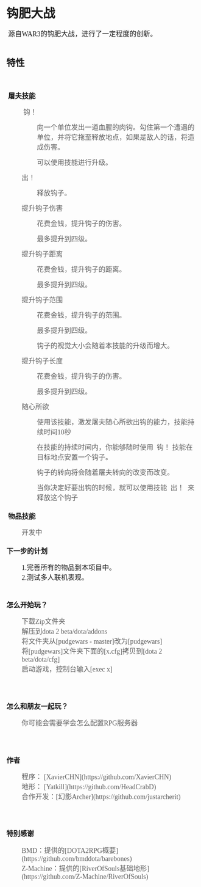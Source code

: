 <p>
</p>
<h1>
	<span style="font-family:Microsoft YaHei;font-size:32px;">钩肥大战</span>
</h1>
<span style="font-family:Microsoft YaHei;"><span style="font-size:18px;">&nbsp;源自WAR3的钩肥大战，进行了一定程度的创新。</span><br />
<br />
</span>
<h2>
	<span style="font-family:Microsoft YaHei;"><span style="font-size:24px;">特性</span></span>
</h2>
<span style="font-family:Microsoft YaHei;"><br />
</span>
<h3>
	<span style="font-family:Microsoft YaHei;"><span style="font-size:18px;">&nbsp;屠夫技能</span></span>
</h3>
<blockquote style="margin: 0 0 0 40px; border: none; padding: 0px;">
	<p>
		<span style="font-family:Microsoft YaHei;font-size:18px;">&nbsp;钩！</span>
	</p>
</blockquote>
<blockquote style="margin: 0 0 0 40px; border: none; padding: 0px;">
	<blockquote style="margin: 0 0 0 40px; border: none; padding: 0px;">
		<p>
			<span style="font-family:Microsoft YaHei;font-size:18px;">向一个单位发出一道血腥的肉钩。勾住第一个遭遇的单位，并将它拖至释放地点，如果是敌人的话，将造成伤害。</span>
		</p>
	</blockquote>
	<blockquote style="margin: 0 0 0 40px; border: none; padding: 0px;">
		<p>
			<span style="font-family:Microsoft YaHei;font-size:18px;">可以使用技能进行升级。</span>
		</p>
	</blockquote>
</blockquote>
<blockquote style="margin: 0 0 0 40px; border: none; padding: 0px;">
	<p>
		<span style="font-family:Microsoft YaHei;font-size:18px;">出！<br />
		</span>
	</p>
</blockquote>
<blockquote style="margin: 0 0 0 40px; border: none; padding: 0px;">
	<blockquote style="margin: 0 0 0 40px; border: none; padding: 0px;">
		<p>
			<span style="font-family:Microsoft YaHei;font-size:18px;">释放钩子。</span>
		</p>
	</blockquote>
</blockquote>
<blockquote style="margin: 0 0 0 40px; border: none; padding: 0px;">
	<p>
		<span style="font-family:Microsoft YaHei;font-size:18px;">提升钩子伤害<br />
		</span>
	</p>
</blockquote>
<blockquote style="margin: 0 0 0 40px; border: none; padding: 0px;">
	<blockquote style="margin: 0 0 0 40px; border: none; padding: 0px;">
		<p>
			<span style="font-family:Microsoft YaHei;font-size:18px;">花费金钱，提升钩子的伤害。</span>
		</p>
	</blockquote>
	<blockquote style="margin: 0 0 0 40px; border: none; padding: 0px;">
		<p>
			<span style="font-family:Microsoft YaHei;font-size:18px;">最多提升到四级。</span>
		</p>
	</blockquote>
</blockquote>
<blockquote style="margin: 0 0 0 40px; border: none; padding: 0px;">
	<p>
		<span style="font-family:Microsoft YaHei;font-size:18px;">提升钩子距离<br />
		</span>
	</p>
</blockquote>
<blockquote style="margin: 0 0 0 40px; border: none; padding: 0px;">
	<blockquote style="margin: 0 0 0 40px; border: none; padding: 0px;">
		<p>
			<span style="font-family:Microsoft YaHei;font-size:18px;">花费金钱，提升钩子的距离。</span>
		</p>
	</blockquote>
	<blockquote style="margin: 0 0 0 40px; border: none; padding: 0px;">
		<p>
			<span style="font-family:Microsoft YaHei;font-size:18px;">最多提升到四级。</span>
		</p>
	</blockquote>
</blockquote>
<blockquote style="margin: 0 0 0 40px; border: none; padding: 0px;">
	<p>
		<span style="font-family:Microsoft YaHei;font-size:18px;">提升钩子范围<br />
		</span>
	</p>
</blockquote>
<blockquote style="margin: 0 0 0 40px; border: none; padding: 0px;">
	<blockquote style="margin: 0 0 0 40px; border: none; padding: 0px;">
		<p>
			<span style="font-family:Microsoft YaHei;font-size:18px;">花费金钱，提升钩子的范围。</span>
		</p>
	</blockquote>
	<blockquote style="margin: 0 0 0 40px; border: none; padding: 0px;">
		<p>
			<span style="font-family:Microsoft YaHei;font-size:18px;">最多提升到四级。</span>
		</p>
	</blockquote>
	<blockquote style="margin: 0 0 0 40px; border: none; padding: 0px;">
		<p>
			<span style="font-family:Microsoft YaHei;font-size:18px;">钩子的视觉大小会随着本技能的升级而增大。</span>
		</p>
	</blockquote>
</blockquote>
<blockquote style="margin: 0 0 0 40px; border: none; padding: 0px;">
	<p>
		<span style="font-family:Microsoft YaHei;font-size:18px;">提升钩子长度<br />
		</span>
	</p>
</blockquote>
<blockquote style="margin: 0 0 0 40px; border: none; padding: 0px;">
	<blockquote style="margin: 0 0 0 40px; border: none; padding: 0px;">
		<p>
			<span style="font-family:Microsoft YaHei;font-size:18px;">花费金钱，提升钩子的伤害。</span>
		</p>
	</blockquote>
	<blockquote style="margin: 0 0 0 40px; border: none; padding: 0px;">
		<p>
			<span style="font-family:Microsoft YaHei;font-size:18px;">最多提升到四级。</span>
		</p>
	</blockquote>
</blockquote>
<blockquote style="margin: 0 0 0 40px; border: none; padding: 0px;">
	<p>
		<span style="font-family:Microsoft YaHei;font-size:18px;">随心所欲<br />
		</span>
	</p>
</blockquote>
<blockquote style="margin: 0 0 0 40px; border: none; padding: 0px;">
	<blockquote style="margin: 0 0 0 40px; border: none; padding: 0px;">
		<p>
			<span style="font-family:Microsoft YaHei;font-size:18px;">使用该技能，激发屠夫随心所欲出钩的能力，技能持续时间10秒</span>
		</p>
	</blockquote>
	<blockquote style="margin: 0 0 0 40px; border: none; padding: 0px;">
		<p>
			<span style="font-family:Microsoft YaHei;font-size:18px;">在技能的持续时间内，你能够随时使用 &nbsp;钩！ 技能在目标地点安置一个钩子。</span>
		</p>
	</blockquote>
	<blockquote style="margin: 0 0 0 40px; border: none; padding: 0px;">
		<p>
			<span style="font-family:Microsoft YaHei;font-size:18px;">钩子的转向将会随着屠夫转向的改变而改变。</span>
		</p>
	</blockquote>
	<blockquote style="margin: 0 0 0 40px; border: none; padding: 0px;">
		<p>
			<span style="font-family:Microsoft YaHei;font-size:18px;">当你决定好要出钩的时候，就可以使用技能 &nbsp;出！ &nbsp;来释放这个钩子</span>
		</p>
	</blockquote>
</blockquote>
<span style="font-family: 'Microsoft YaHei'; font-size: 18px;"></span>
<h3>
	<span style="font-family:Microsoft YaHei;font-size:18px;">&nbsp;物品技能</span>
</h3>
<blockquote style="margin: 0 0 0 40px; border: none; padding: 0px;">
	<div>
		<span style="font-family:Microsoft YaHei;font-size:18px;">开发中</span>
	</div>
</blockquote>
<h3>
	<span style="font-family:Microsoft YaHei;font-size:18px;">下一步的计划</span>
</h3>
<span style="font-family:Microsoft YaHei;font-size:18px;"></span>
<p style="margin: 0 0 0 40px; border: none; padding: 0px;">
	<span style="font-family:Microsoft YaHei;font-size:18px;">1.完善所有的物品到本项目中。</span>
</p>
<p style="margin: 0 0 0 40px; border: none; padding: 0px;">
	<span style="font-family:Microsoft YaHei;font-size:18px;">2.测试多人联机表现。</span>
</p>
<br />

<h2>
	<span style="font-family:Microsoft YaHei;font-size:18px;">怎么开始玩？</span>
</h2>
<blockquote style="margin: 0 0 0 40px; border: none; padding: 0px;">
	<span style="font-family:Microsoft YaHei;font-size:18px;">下载Zip文件夹<br />
	</span><span style="font-family:Microsoft YaHei;font-size:18px;">解压到dota 2 beta/dota/addons<br />
	</span><span style="font-family:Microsoft YaHei;font-size:18px;">将文件夹从[pudgewars - master]改为[pudgewars]<br />
	</span><span style="font-family:Microsoft YaHei;font-size:18px;">将[pudgewars]文件夹下面的[x.cfg]拷贝到[dota 2 beta/dota/cfg]<br />
	</span><span style="font-family:Microsoft YaHei;font-size:18px;">启动游戏，控制台输入[exec x]</span>
</blockquote>
<span style="font-family:Microsoft YaHei;font-size:18px;"><br />
<br />
</span>
<h2>
	<span style="font-family:Microsoft YaHei;font-size:18px;">怎么和朋友一起玩？</span>
</h2>
<blockquote style="margin: 0 0 0 40px; border: none; padding: 0px;">
	<span style="font-family:Microsoft YaHei;font-size:18px;">你可能会需要学会怎么配置RPG服务器</span>
</blockquote>
<span style="font-family:Microsoft YaHei;font-size:18px;"><br />
<br />
</span>
<h2>
	<span style="font-family:Microsoft YaHei;font-size:18px;">作者</span>
</h2>
<blockquote style="margin: 0 0 0 40px; border: none; padding: 0px;">
	<span style="font-family:Microsoft YaHei;font-size:18px;">程序： [XavierCHN](https://github.com/XavierCHN)<br />
	</span><span style="font-family:Microsoft YaHei;font-size:18px;">地形： [Yatkill](https://github.com/HeadCrabD)<br />
	</span><span style="font-family:Microsoft YaHei;font-size:18px;">合作开发：[幻影Archer](https://github.com/justarcherit)</span>
</blockquote>
<span style="font-family:Microsoft YaHei;font-size:18px;"><br />
<br />
</span>
<h2>
	<span style="font-family:Microsoft YaHei;font-size:18px;">特别感谢</span>
</h2>
<blockquote style="margin: 0 0 0 40px; border: none; padding: 0px;">
	<span style="font-family:Microsoft YaHei;font-size:18px;">BMD：提供的[DOTA2RPG概要](https://github.com/bmddota/barebones)<br />
	</span><span style="font-family:Microsoft YaHei;font-size:18px;">Z-Machine：提供的[RiverOfSouls基础地形](https://github.com/Z-Machine/RiverOfSouls)</span>
</blockquote>
<p>
	<br />
	
</p>
